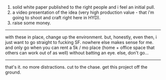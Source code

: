 1. solid white paper published to the right people and i feel an initial pull.
2. a video presentation of the idea (very high production value - that i'm going to shoot and craft right here in HYD).
3. raise some money.

---

with these in place, change up the environment.
but, honestly, even then, i just want to go straight to fucking SF. nowhere else makes sense for me. and only go when you can rent a 5k / mo place (home + office space that others can work out of as well) without batting an eye. else, don't go...

---

that's it. no more distractions. cut to the chase. get this project off the ground.



